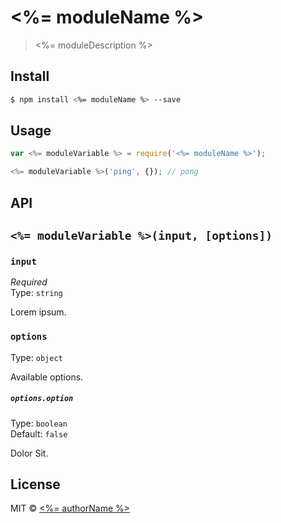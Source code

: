 # <%= moduleName %>

> <%= moduleDescription %>

## Install

```sh
$ npm install <%= moduleName %> --save
```

## Usage

```js
var <%= moduleVariable %> = require('<%= moduleName %>');

<%= moduleVariable %>('ping', {}); // pong
```

## API

## `<%= moduleVariable %>(input, [options])`

### `input`

*Required*  
Type: `string`

Lorem ipsum.

### `options`

Type: `object`  

Available options.

##### `options.option`

Type: `boolean`  
Default: `false`

Dolor Sit.

## License

MIT © [<%= authorName %>](<%= authorUrl %>)
